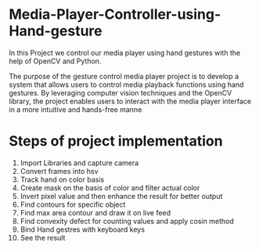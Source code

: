 # Media-Player-Controller-using-Hand-gesture
In this Project we control our media player using hand gestures with the help of OpenCV and Python.

The purpose of the gesture control media player project is to develop 
a system that allows users to control media playback functions using 
hand gestures. By leveraging computer vision techniques and the 
OpenCV library, the project enables users to interact with the media 
player interface in a more intuitive and hands-free manne

# Steps of project implementation
  1. Import Libraries and capture camera
  2. Convert frames into hsv
  3. Track hand on color basis
  4. Create mask on the basis of color and filter actual color
  5. Invert pixel value and then enhance the result for better output
  6. Find contours for specific object
  7. Find max area contour and draw it on live feed
  8. Find convexity defect for counting values and apply cosin method
  9. Bind Hand gestres with keyboard keys
  10. See the result

